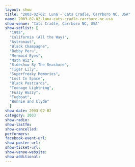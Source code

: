 ```yaml
---
layout: show
title: "2003-02-02: Luna - Cats Cradle, Carrboro NC, USA"
name: 2003-02-02-luna-cats-cradle-carrboro-nc-usa
show-venue: "Cats Cradle, Carrboro NC, USA"
show-setlist: [
  "1995",
  "California (All the Way)",
  "Astronaut",
  "Black Champagne",
  "Bobby Peru",
  "Mermaid Eyes",
  "Math Wiz",
  "Sideshow By The Seashore",
  "Tiger Lily",
  "Superfreaky Memories",
  "Lost In Space",
  "Black Postcards",
  "Teenage Lightning",
  "Fuzzy Wuzzy",
  "Tugboat",
  "Bonnie and Clyde"
  ]
show-date: 2003-02-02
category: 2003
show-radio: 
show-lastfm: 
show-cancelled: 
performers: 
facebook-event-url: 
show-poster-url: 
show-ticket-url: 
show-venue-website: 
show-additional: 
---
```


